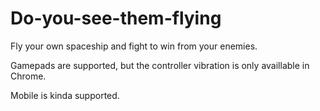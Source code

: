 # Do-you-see-them-flying

Fly your own spaceship and fight to win from your enemies.

Gamepads are supported, but the controller vibration is only availlable in Chrome.

Mobile is kinda supported.
